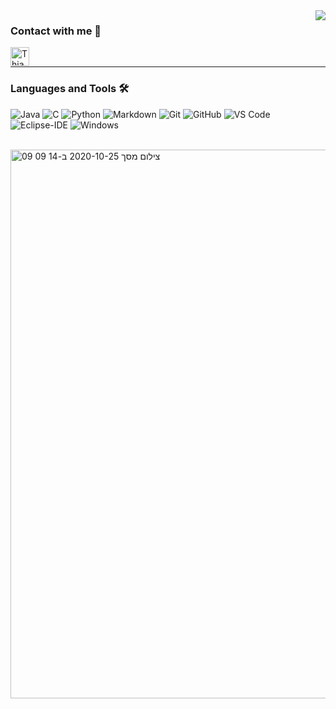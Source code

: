 






<img align="right" src="http://estruyf-github.azurewebsites.net/api/VisitorHit?user=thiagokovnat&repo=Bgstatic&countColorcountColor&countColor=%237B1E7B"/>

### Contact with me 📝

[<img align="left" alt="Thiago Kovnat | LinkedIn" height="30px" src="https://www.flaticon.com/svg/static/icons/svg/725/725337.svg/"/>][linkedin]


<br />

---

### Languages and Tools 🛠 

![Java](http://img.shields.io/badge/-Java-5B4638?style=flat-square&logo=java&logoColor=ffffff)
![C](http://img.shields.io/badge/-C-A8B9CC?style=flat-square&logo=c&logoColor=ffffff)
![Python](http://img.shields.io/badge/-Python-3776AB?style=flat-square&logo=python&logoColor=ffffff)
![Markdown](https://img.shields.io/badge/-Markdown-000000?style=flat-square&logo=markdown)
![Git](https://img.shields.io/badge/-Git-%23F05032?style=flat-square&logo=git&logoColor=%23ffffff)
![GitHub](https://img.shields.io/badge/-GitHub-181717?style=flat-square&logo=github)
![VS Code](http://img.shields.io/badge/-VS%20Code-007ACC?style=flat-square&logo=visual-studio-code&logoColor=ffffff)
![Eclipse-IDE](http://img.shields.io/badge/-Eclipse-2C2255?style=flat-square&logo=eclipse&logoColor=ffffff)
![Windows](http://img.shields.io/badge/-Windows-0078D6?style=flat-square&logo=windows&logoColor=ffffff)

<br/>


<img width="878" alt="צילום מסך 2020-10-25 ב-14 09 09" src="https://user-images.githubusercontent.com/38000606/97106909-02710480-16cd-11eb-9ad6-f5d64e03eb5a.png">



[website]: https://thiagokovnat.github.io
[linkedin]: https://www.linkedin.com/in/thiago-kovnat-34a941195//
